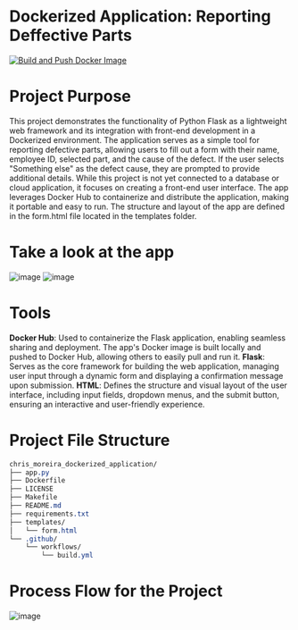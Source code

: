 # Dockerized Application: Reporting Deffective Parts
[![Build and Push Docker Image](https://github.com/nogibjj/chris_moreira_dockerized_application/actions/workflows/build.yml/badge.svg)](https://github.com/nogibjj/chris_moreira_dockerized_application/actions/workflows/build.yml)
# Project Purpose
This project demonstrates the functionality of Python Flask as a lightweight web framework and its integration with front-end development in a Dockerized environment. The application serves as a simple tool for reporting defective parts, allowing users to fill out a form with their name, employee ID, selected part, and the cause of the defect. If the user selects "Something else" as the defect cause, they are prompted to provide additional details. While this project is not yet connected to a database or cloud application, it focuses on creating a front-end user interface. The app leverages Docker Hub to containerize and distribute the application, making it portable and easy to run. The structure and layout of the app are defined in the form.html file located in the templates folder.

# Take a look at the app
![image](https://github.com/user-attachments/assets/e04f14c0-3aa3-4b45-a502-92154456b546)
![image](https://github.com/user-attachments/assets/29f8bec8-dde2-4445-9e00-3f1a69fd8e06)
# Tools
**Docker Hub**: Used to containerize the Flask application, enabling seamless sharing and deployment. The app's Docker image is built locally and pushed to Docker Hub, allowing others to easily pull and run it.
**Flask**: Serves as the core framework for building the web application, managing user input through a dynamic form and displaying a confirmation message upon submission.
**HTML**: Defines the structure and visual layout of the user interface, including input fields, dropdown menus, and the submit button, ensuring an interactive and user-friendly experience.

# Project File Structure
```css
chris_moreira_dockerized_application/
├── app.py
├── Dockerfile
├── LICENSE
├── Makefile
├── README.md
├── requirements.txt
├── templates/
│   └── form.html
└── .github/
    └── workflows/
        └── build.yml
```

# Process Flow for the Project
![image](https://github.com/user-attachments/assets/3c8a1faa-15ee-484f-83da-fd43ab521e35)

